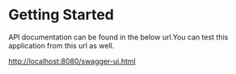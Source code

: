 # Getting Started

API documentation can be found in the below url.You can test this application
from this url as well.

[http://localhost:8080/swagger-ui.html](http://localhost:8080/swagger-ui.html)

